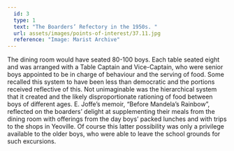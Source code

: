 ```yaml
---
  id: 3
  type: 1
  text: "The Boarders’ Refectory in the 1950s. "
  url: assets/images/points-of-interest/37.11.jpg
  reference: "Image: Marist Archive"
---
```

The dining room would have seated 80-100 boys. Each table seated eight and was arranged with a Table Captain and Vice-Captain, who were senior boys appointed to be in charge of behaviour and the serving of food. Some recalled this system to have been less than democratic and the portions received reflective of this. Not unimaginable was the hierarchical system that it created and the likely disproportionate rationing of food between boys of different ages. E. Joffe’s memoir, “Before Mandela’s Rainbow”, reflected on the boarders’ delight at supplementing their meals from the dining room with offerings from the day boys’ packed lunches and with trips to the shops in Yeoville. Of course this latter possibility was only a privilege available to the older boys, who were able to leave the school grounds for such excursions.
        